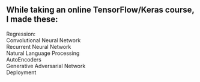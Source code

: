 ## While taking an online TensorFlow/Keras course, I made these:

Regression:  
Convolutional Neural Network  
Recurrent Neural Network  
Natural Language Processing  
AutoEncoders  
Generative Adversarial Network  
Deployment  